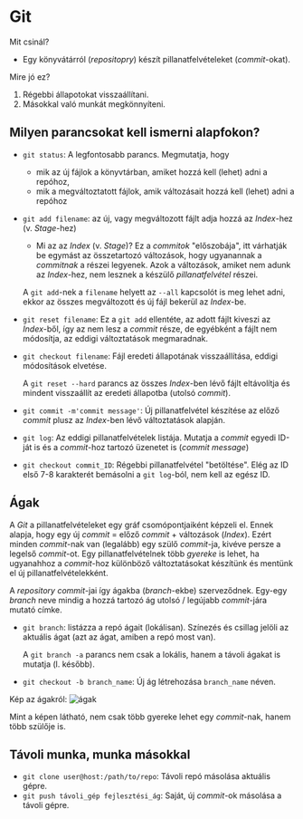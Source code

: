 # Git

Mit csinál?

- Egy könyvátárról (*repositopry*) készít pillanatfelvételeket (*commit*-okat).

Mire jó ez?

1. Régebbi állapotokat visszaállítani.
2. Másokkal való munkát megkönnyíteni.

## Milyen parancsokat kell ismerni alapfokon?

- `git status`: A legfontosabb parancs. Megmutatja, hogy
  - mik az új fájlok a könyvtárban, amiket hozzá kell (lehet) adni a repóhoz,
  - mik a megváltoztatott fájlok, amik változásait hozzá kell (lehet) adni a repóhoz
- `git add filename`: az új, vagy megváltozott fájlt adja hozzá az *Index*-hez (v. *Stage*-hez)
  - Mi az az *Index* (v. *Stage*)? Ez a *commitok* "előszobája", itt várhatják be egymást az összetartozó változások, hogy ugyanannak a *commitnak* a részei legyenek. Azok a változások, amiket nem adunk az *Index*-hez, nem lesznek a készülő *pillanatfelvétel* részei.

  A `git add`-nek a `filename` helyett az `--all` kapcsolót is meg lehet adni, ekkor az összes megváltozott és új fájl bekerül az *Index*-be.
- `git reset filename`: Ez a `git add` ellentéte, az adott fájlt kiveszi az *Index*-ből, így az nem lesz a *commit* része, de egyébként a fájlt nem módosítja, az eddigi változtatások megmaradnak.
- `git checkout filename`: Fájl eredeti állapotának visszaállítása, eddigi módosítások elvetése.

  A `git reset --hard` parancs az összes *Index*-ben lévő fájlt eltávolítja és mindent visszaállít az eredeti állapotba (utolsó *commit*).
- `git commit -m'commit message'`: Új pillanatfelvétel készítése az előző *commit* plusz az *Index*-ben lévő változtatások alapján.
- `git log`: Az eddigi pillanatfelvételek listája. Mutatja a *commit* egyedi ID-ját is és a *commit*-hoz tartozó üzenetet is (*commit message*)
- `git checkout commit_ID`: Régebbi pillanatfelvétel "betöltése". Elég az ID első 7-8 karakterét bemásolni a `git log`-ból, nem kell az egész ID.

## Ágak

A *Git* a pillanatfelvételeket egy gráf csomópontjaiként képzeli el. Ennek alapja, hogy egy új *commit* = előző *commit* + változások (*Index*). Ezért minden *commit*-nak van (legalább) egy szülő *commit*-ja, kivéve persze a legelső *commit*-ot. Egy pillanatfelvételnek több *gyereke* is lehet, ha ugyanahhoz a *commit*-hoz különböző változtatásokat készítünk és mentünk el új pillanatfelvételekként.

A *repository* *commit*-jai így ágakba (*branch*-ekbe) szerveződnek. Egy-egy *branch* neve mindig a hozzá tartozó ág utolsó / legújabb *commit*-jára mutató címke.

- `git branch`: listázza a repó ágait (lokálisan). Színezés és csillag jelöli az aktuális ágat (azt az ágat, amiben a repó most van).

  A `git branch -a` parancs nem csak a lokális, hanem a távoli ágakat is mutatja (l. később).
- `git checkout -b branch_name`: Új ág létrehozása `branch_name` néven.

Kép az ágakról: ![ágak](https://i2.wp.com/digitalvarys.com/wp-content/uploads/2019/06/GIT-Branchand-its-Operations.png?fit=1921%2C1057&ssl=1)

Mint a képen látható, nem csak több gyereke lehet egy *commit*-nak, hanem több szülője is.

## Távoli munka, munka másokkal

- `git clone user@host:/path/to/repo`: Távoli repó másolása aktuális gépre.
- `git push távoli_gép fejlesztési_ág`: Saját, új *commit*-ok másolása a távoli gépre.
